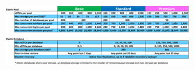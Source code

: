 ![Dienstebenen für Pools für elastische Datenbanken](./media/sql-database-service-tiers-table-elastic-db-pools/sql-database-service-tiers-table-elastic-db-pools.png)

<!---HONumber=Sept15_HO3-->